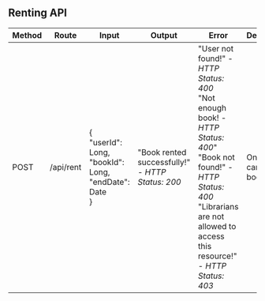 ## Renting API
| Method | Route  | Input | Output | Error | Description
| ------------- | ------------- | ------------- | ------------- | ------------- | ------------- |
| POST  | /api/rent  | {<br>"userId": Long,<br>"bookId": Long,<br>"endDate": Date<br>}  | "Book rented successfully!" <br> - *HTTP Status: 200*  | "User not found!" - *HTTP Status: 400* <br> "Not enough book! - *HTTP Status: 400*" <br> "Book not found!" - *HTTP Status: 400* <br> "Librarians are not allowed to access this resource!" - *HTTP Status: 403*  | Only user can rent books  |
